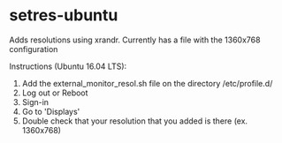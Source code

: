# setres-ubuntu
Adds resolutions using xrandr. Currently has a file with the 1360x768 configuration

Instructions (Ubuntu 16.04 LTS):
1. Add the external_monitor_resol.sh file on the directory /etc/profile.d/
2. Log out or Reboot
3. Sign-in
4. Go to 'Displays'
5. Double check that your resolution that you added is there (ex. 1360x768)

